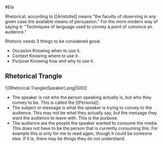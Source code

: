 #Ela 

Rhetorical, according to [[Aristotle]] means "the faculty of observing in any given case the available means of persuasion." For the more modern way of saying it: "Techniques of language used to convey a point of convince an audience." 

Rhetoric needs 3 things to be considered good:
- Occasion 
Knowing when to use it.
- Context 
Knowing where to use it.
- Purpose
Knowing how and why to use it.

## Rhetorical Trangle

![[Rhetorical Trangle(Speaker).png|500]]

- The speaker is not who the person speaking actually is, but who they convey to be. This is called the [[Persona]].
- The subject or message is what the speaker is trying to convey to the audience. This may not be what they actually say, but the message they want the audience to leave with. This is the purpose.
- The audience are the people the speaker wanted to consume the media. This does not have to be the person that is currently consuming this. For example this is only for me to read again, though it could be someone else. If it is, there may be things they do not understand. 